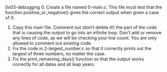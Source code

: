 0x03-debugging
0. Create a file named 0-main.c. This file must test that the function
positive_or_negative() gives the correct output when given a case of 0.
1. Copy this main file. Comment out (don’t delete it!) the part of the code that
is causing the output to go into an infinite loop. Don’t add or remove any lines
of code, as we will be checking your line count. You are only allowed to comment
out existing code.
2. Fix the code in 2-largest_number.c so that it correctly prints out the
largest of three numbers, no matter the case.
3. Fix the print_remaining_days() function so that the output works correctly
for all dates and all leap years.

